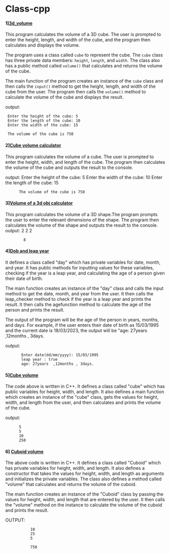 # Class-cpp

#### 1][3d_volume](usingclass_3D_Cube_Volume_Calculator.cpp)
This program calculates the volume of a 3D cube. The user is prompted to enter the height, length, and width of the cube, and the program then calculates and displays the volume.

The program uses a class called `cube` to represent the cube. The `cube` class has three private data members: `height`, `length`, and `width`. The class also has a public method called `volume()` that calculates and returns the volume of the cube.

The main function of the program creates an instance of the `cube` class and then calls the `input()` method to get the height, length, and width of the cube from the user. The program then calls the `volume()` method to calculate the volume of the cube and displays the result.

output:

     Enter the height of the cube: 5
     Enter the length of the cube: 10
     Enter the width of the cube: 15

     The volume of the cube is 750
#### 2][Cube volume calculator](inputandprintvolusingclasswithfunc.cpp)

This program calculates the volume of a cube. The user is prompted to enter the height, width, and length of the cube. The program then calculates the volume of the cube and outputs the result to the console.

output:
          Enter the height of the cube: 5
          Enter the width of the cube: 10
          Enter the length of the cube: 15

          The volume of the cube is 750
#### 3][Volume of a 3d obj calculator](inputandprintvolusingclass.cpp)
 This program calculates the volume of a 3D shape.The program prompts the user to enter the relevant dimensions of the shape. The program then calculates the volume of the shape and outputs the result to the console.
  output:
            2
            2
            2

            8

#### 4][Dob and leap year]()
It defines a class called "day" which has private variables for date, month, and year. It has public methods for inputting values for these variables, checking if the year is a leap year, and calculating the age of a person given their date of birth.

The main function creates an instance of the "day" class and calls the input method to get the date, month, and year from the user. It then calls the leap_checker method to check if the year is a leap year and prints the result. It then calls the agefunction method to calculate the age of the person and prints the result.

The output of the program will be the age of the person in years, months, and days. For example, if the user enters their date of birth as 15/03/1995 and the current date is 18/03/2023, the output will be "age: 27years ,12months , 3days.

output:

           Enter date(dd/mm/yyyy): 15/03/1995
           leap year : true
           age: 27years  ,12months , 3days.
#### 5][Cube volume ](cubevol.cpp)
The code above is written in C++. It defines a class called "cube" which has public variables for height, width, and length. It also defines a main function which creates an instance of the "cube" class, gets the values for height, width, and length from the user, and then calculates and prints the volume of the cube.

output:

          5
          5
          10
          250

#### 6] [Cuboid volume ](Cuboid.cpp)
The above code is written in C++. It defines a class called "Cuboid" which has private variables for height, width, and length. It also defines a constructor that takes the values for height, width, and length as arguments and initializes the private variables. The class also defines a method called "volume" that calculates and returns the volume of the cuboid.

The main function creates an instance of the "Cuboid" class by passing the values for height, width, and length that are entered by the user. It then calls the "volume" method on the instance to calculate the volume of the cuboid and prints the result.

OUTPUT:

               10
               25
               5

               750
